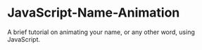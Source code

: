 # JavaScript-Name-Animation
A brief tutorial on animating your name, or any other word, using JavaScript.
